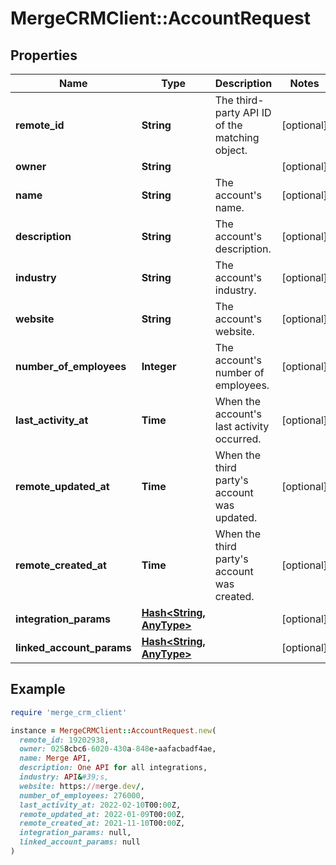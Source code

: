 # MergeCRMClient::AccountRequest

## Properties

| Name | Type | Description | Notes |
| ---- | ---- | ----------- | ----- |
| **remote_id** | **String** | The third-party API ID of the matching object. | [optional] |
| **owner** | **String** |  | [optional] |
| **name** | **String** | The account&#39;s name. | [optional] |
| **description** | **String** | The account&#39;s description. | [optional] |
| **industry** | **String** | The account&#39;s industry. | [optional] |
| **website** | **String** | The account&#39;s website. | [optional] |
| **number_of_employees** | **Integer** | The account&#39;s number of employees. | [optional] |
| **last_activity_at** | **Time** | When the account&#39;s last activity  occurred. | [optional] |
| **remote_updated_at** | **Time** | When the third party&#39;s account was updated. | [optional] |
| **remote_created_at** | **Time** | When the third party&#39;s account was created. | [optional] |
| **integration_params** | [**Hash&lt;String, AnyType&gt;**](AnyType.md) |  | [optional] |
| **linked_account_params** | [**Hash&lt;String, AnyType&gt;**](AnyType.md) |  | [optional] |

## Example

```ruby
require 'merge_crm_client'

instance = MergeCRMClient::AccountRequest.new(
  remote_id: 19202938,
  owner: 0258cbc6-6020-430a-848e-aafacbadf4ae,
  name: Merge API,
  description: One API for all integrations,
  industry: API&#39;s,
  website: https://merge.dev/,
  number_of_employees: 276000,
  last_activity_at: 2022-02-10T00:00Z,
  remote_updated_at: 2022-01-09T00:00Z,
  remote_created_at: 2021-11-10T00:00Z,
  integration_params: null,
  linked_account_params: null
)
```

